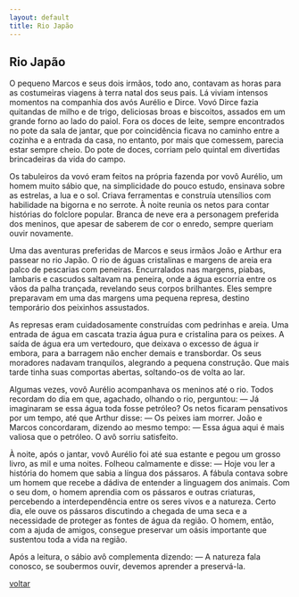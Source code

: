 ```yaml
---
layout: default
title: Rio Japão
--- 
```


## Rio Japão

O pequeno Marcos e seus dois irmãos, todo ano, contavam as horas para as costumeiras viagens à terra natal dos seus pais. Lá viviam intensos momentos na companhia dos avós Aurélio e Dirce. Vovó Dirce fazia quitandas de milho e de trigo, deliciosas broas e biscoitos, assados em um grande forno ao lado do paiol. Fora os doces de leite, sempre encontrados no pote da sala de jantar, que por coincidência ficava no caminho entre a cozinha e a entrada da casa, no entanto, por mais que comessem, parecia estar sempre cheio. Do pote de doces, corriam pelo quintal em divertidas brincadeiras da vida do campo.

Os tabuleiros da vovó eram feitos na própria fazenda por vovô Aurélio, um homem muito sábio que, na simplicidade do pouco estudo, ensinava sobre as estrelas, a lua e o sol. Criava ferramentas e construía utensílios com habilidade na bigorna e no serrote. À noite reunia os netos para contar histórias do folclore popular. Branca de neve era a personagem preferida dos meninos, que apesar de saberem de cor o enredo, sempre queriam ouvir novamente.

Uma das aventuras preferidas de Marcos e seus irmãos João e Arthur era passear no rio Japão. O rio de águas cristalinas e margens de areia era palco de pescarias com peneiras. Encurralados nas margens, piabas, lambaris e cascudos saltavam na peneira, onde a água escorria entre os vãos da palha trançada, revelando seus corpos brilhantes. Eles sempre preparavam em uma das margens uma pequena represa, destino temporário dos peixinhos assustados.

As represas eram cuidadosamente construídas com pedrinhas e areia. Uma entrada de água em cascata trazia água pura e cristalina para os peixes. A saída de água era um vertedouro, que deixava o excesso de água ir embora, para a barragem não encher demais e transbordar. Os seus moradores nadavam tranquilos, alegrando a pequena construção. Que mais tarde tinha suas comportas abertas, soltando-os de volta ao lar.

Algumas vezes, vovô Aurélio acompanhava os meninos até o rio. Todos recordam do dia em que, agachado, olhando o rio, perguntou: — Já imaginaram se essa água toda fosse petróleo? Os netos ficaram pensativos por um tempo, até que Arthur disse: — Os peixes iam morrer. João e Marcos concordaram, dizendo ao mesmo tempo: — Essa água aqui é mais valiosa que o petróleo. O avô sorriu satisfeito.

À noite, após o jantar, vovô Aurélio foi até sua estante e pegou um grosso livro, as mil e uma noites. Folheou calmamente e disse: — Hoje vou ler a história do homem que sabia a língua dos pássaros. A fábula contava sobre um homem que recebe a dádiva de entender a linguagem dos animais. Com o seu dom, o homem aprendia com os pássaros e outras criaturas, percebendo a interdependência entre os seres vivos e a natureza. Certo dia, ele ouve os pássaros discutindo a chegada de uma seca e a necessidade de proteger as fontes de água da região. O homem, então, com a ajuda de amigos, consegue preservar um oásis importante que sustentou toda a vida na região.

Após a leitura, o sábio avô complementa dizendo: — A natureza fala conosco, se soubermos ouvir, devemos aprender a preservá-la.

[voltar](./)